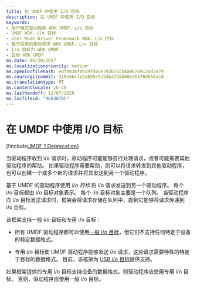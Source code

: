 ```yaml
---
title: 在 UMDF 中使用 I/O 目标
description: 在 UMDF 中使用 I/O 目标
keywords:
- 用户模式驱动程序 WDK UMDF，i/o 目标
- UMDF WDK，i/o 目标
- User-Mode Driver Framework WDK，i/o 目标
- 基于框架的驱动程序 WDK UMDF，i/o 目标
- I/o 目标为 WDK UMDF
- 目标 WDK UMDF
ms.date: 04/20/2017
ms.localizationpriority: medium
ms.openlocfilehash: e8fd036f0b59f440e793b76cb4a0676912ad3e79
ms.sourcegitcommit: 418e6617e2a695c9cb4b37b5b60e264760858acd
ms.translationtype: MT
ms.contentlocale: zh-CN
ms.lasthandoff: 12/07/2020
ms.locfileid: "96838705"
---
```

# <a name="using-io-targets-in-umdf"></a>在 UMDF 中使用 I/O 目标


[!include[UMDF 1 Deprecation](../includes/umdf-1-deprecation.md)]

当驱动程序收到 i/o 请求时，驱动程序可能能够自行处理请求，或者可能需要其他驱动程序的帮助。 如果驱动程序需要帮助，则可以将请求转发到其他驱动程序，也可以创建一个或多个新的请求并将其发送到另一个驱动程序。

基于 UMDF 的驱动程序使用 *i/o 目标* 将 i/o 请求发送到另一个驱动程序。 每个 i/o 目标都由 i/o 目标对象表示。 每个 i/o 目标对象主要是一个队列。 当驱动程序向 i/o 目标发送请求时，框架会将请求存储在队列中，直到它能够将请求传递到 i/o 目标。

该框架支持一般 i/o 目标和专用 i/o 目标：

-   所有 UMDF 驱动程序都可以使用[一般 i/o 目标](general-i-o-targets-in-umdf.md)，但它们不支持任何特定于设备的特定数据格式。

-   专用 i/o 目标使 UMDF 驱动程序能够发送 i/o 请求，这些请求需要特殊的特定于目标的数据格式。 目前，该框架为 [USB i/o 目标](usb-i-o-targets-in-umdf.md)提供支持。

如果框架提供的专用 i/o 目标支持设备的数据格式，则驱动程序应使用专用 i/o 目标。 否则，驱动程序应使用一般 i/o 目标。

 

 





